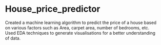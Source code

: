 # House_price_predictor
Created a machine learning algorithm to predict the price of a house based on various factors such as Area, carpet area, number of bedrooms, etc. Used EDA techniques to generate visualisations for a better understanding of data. 
